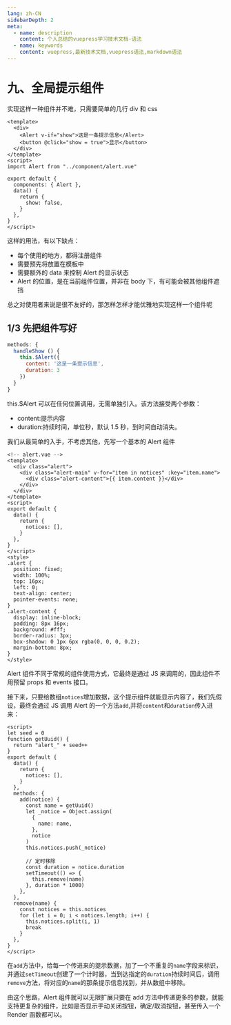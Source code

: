```yaml
---
lang: zh-CN
sidebarDepth: 2
meta:
  - name: description
    content: 个人总结的vuepress学习技术文档-语法
  - name: keywords
    content: vuepress,最新技术文档,vuepress语法,markdown语法
---
```


# 九、全局提示组件

实现这样一种组件并不难，只需要简单的几行 div 和 css

```vue
<template>
  <div>
    <Alert v-if="show">这是一条提示信息</Alert>
    <button @click="show = true">显示</button>
  </div>
</template>
<script>
import Alert from "../component/alert.vue"

export default {
  components: { Alert },
  data() {
    return {
      show: false,
    }
  },
}
</script>
```

这样的用法，有以下缺点：

- 每个使用的地方，都得注册组件
- 需要预先将<Alert/>放置在模板中
- 需要额外的 data 来控制 Alert 的显示状态
- Alert 的位置，是在当前组件位置，并非在 body 下，有可能会被其他组件遮挡

总之对使用者来说是很不友好的，那怎样怎样才能优雅地实现这样一个组件呢

## 1/3 先把组件写好

```js
methods: {
  handleShow () {
    this.$Alert({
      content: '这是一条提示信息',
      duration: 3
    })
  }
}
```

this.\$Alert 可以在任何位置调用，无需单独引入。该方法接受两个参数：

- content:提示内容
- duration:持续时间，单位秒，默认 1.5 秒，到时间自动消失。

我们从最简单的入手，不考虑其他，先写一个基本的 Alert 组件

```vue
<!-- alert.vue -->
<template>
  <div class="alert">
    <div class="alert-main" v-for="item in notices" :key="item.name">
      <div class="alert-content">{{ item.content }}</div>
    </div>
  </div>
</template>
<script>
export default {
  data() {
    return {
      notices: [],
    }
  },
}
</script>
<style>
.alert {
  position: fixed;
  width: 100%;
  top: 16px;
  left: 0;
  text-align: center;
  pointer-events: none;
}
.alert-content {
  display: inline-block;
  padding: 8px 16px;
  background: #fff;
  border-radius: 3px;
  box-shadow: 0 1px 6px rgba(0, 0, 0, 0.2);
  margin-bottom: 8px;
}
</style>
```

Alert 组件不同于常规的组件使用方式，它最终是通过 JS 来调用的，因此组件不用预留 props 和 events 接口。

接下来，只要给数组`notices`增加数据，这个提示组件就能显示内容了，我们先假设，最终会通过 JS 调用 Alert 的一个方法`add`,并将`content`和`duration`传入进来：

```vue
<script>
let seed = 0
function getUuid() {
  return "alert_" + seed++
}
export default {
  data() {
    return {
      notices: [],
    }
  },
  methods: {
    add(notice) {
      const name = getUuid()
      let _notice = Object.assign(
        {
          name: name,
        },
        notice
      )
      this.notices.push(_notice)

      // 定时移除
      const duration = notice.duration
      setTimeout(() => {
        this.remove(name)
      }, duration * 1000)
    },
  },
  remove(name) {
    const notices = this.notices
    for (let i = 0; i < notices.length; i++) {
      this.notices.split(i, 1)
      break
    }
  },
}
</script>
```

在`add`方法中，给每一个传进来的提示数据，加了一个不重复的`name`字段来标识，并通过`setTimeout`创建了一个计时器，当到达指定的`duration`持续时间后，调用`remove`方法，将对应的`name`的那条提示信息找到，并从数组中移除。

由这个思路，Alert 组件就可以无限扩展只要在 add 方法中传递更多的参数，就能支持更复杂的组件，比如是否显示手动关闭按钮，确定/取消按钮，甚至传入一个 Render 函数都可以。
